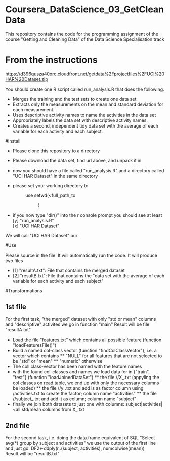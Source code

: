 Coursera_DataScience_03_GetCleanData
====================================

This repository contains the code for the programming assignment of the course
"Getting and Cleaning Data" of the Data Science Specialisation track

From the instructions
=====================
https://d396qusza40orc.cloudfront.net/getdata%2Fprojectfiles%2FUCI%20HAR%20Dataset.zip

You should create one R script called run_analysis.R that does the following. 

* Merges the training and the test sets to create one data set.
* Extracts only the measurements on the mean and standard deviation for each measurement. 
* Uses descriptive activity names to name the activities in the data set
* Appropriately labels the data set with descriptive activity names. 
* Creates a second, independent tidy data set with the average of each variable for each activity and each subject. 

#Install
* Please clone this repository to a directory <dir>
* Please download the data set, find url above, and unpack it in <dir>
* now you should have a file called "run_analysis.R" and a directory called "UCI HAR Dataset" in the same directory <dir>
* please set your working directory to <dir> use setwd(<full_path_to<dir>)
* if you now type "dir()" into the r console prompt you should see at least
    [y] "run_analysis.R"                                                                           
    [x] "UCI HAR Dataset"                                                                          

We will call "UCI HAR Dataset" our <basedir>
    
#Use

Please source in the file. It will automatically run the code.
It will produce two files
* [1] "resultA.txt": File that contains the merged dataset                                                                              
* [2] "resultB.txt": File that contains the "data set with the average of each variable for each activity and each subject" 

#Transformations
## 1st file
For the first task, "the merged" dataset with only "std or mean" columns and "descriptive" activites we go in function "main"
Result will be file "resultA.txt"
* Load the file "features.txt" which contains all possible feature (function "loadFeaturesFile()")
* Build a named col-class vector (function "findColClassVector"), i.e. a vector which contains 
** "NULL" for all features that are not selected to be "std" or "mean"
** "numeric" otherwise 
* The coll class-vector has been named with the feature names
* with the found col-classes and names we load data for <dataset> in {"train", "test"} (function "loadJoinedDataSet")
** the file <basedir>/<dataset>/X_<dataset>.txt (appyling the col classes on read.table, we end up with only the necessary columns be loaded)
** the file <basedir>/<dataset>/y_<dataset>.txt and add is as factor column using <basedir>/activities.txt to create the factor; column name "activities"
** the file <basedir>/<dataset>/subject_<dataset>.txt and add it as column; column name "subject"
* finally we join both datasets to just one with columns: subject|activities|<all std/mean columns from X_<dataset>.txt

## 2nd file
For the second task, i.e. doing the data.frame equivalent of SQL "Select avg(*) group by subject and activities" we use the output of the first line and just go:
DF2<-ddply(r,.(subject, activities), numcolwise(mean))   
Result will be "resultB.txt"